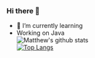 ### Hi there 👋

- 🌱 I’m currently learning
- Working on Java                                                                                                                       
![Matthew's github stats](https://github-readme-stats.vercel.app/api?username=Mdbaker19&show_icons=true&theme=radical)                                  
[![Top Langs](https://github-readme-stats.vercel.app/api/top-langs/?username=Mdbaker19&layout=compact)](https://github.com/Mdbaker19/github-readme-stats)
